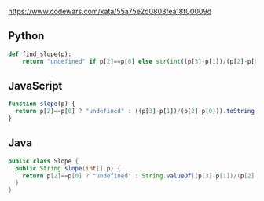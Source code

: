 https://www.codewars.com/kata/55a75e2d0803fea18f00009d

## Python
```python
def find_slope(p):
    return "undefined" if p[2]==p[0] else str(int((p[3]-p[1])/(p[2]-p[0])))
```

## JavaScript
```js
function slope(p) {
  return p[2]==p[0] ? "undefined" : ((p[3]-p[1])/(p[2]-p[0])).toString()
}
```

## Java
```java
public class Slope {
  public String slope(int[] p) {
    return p[2]==p[0] ? "undefined" : String.valueOf((p[3]-p[1])/(p[2]-p[0]));
  }
}
```